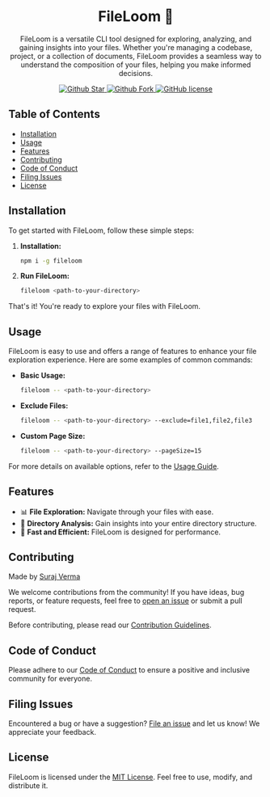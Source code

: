 <h1 align="center">FileLoom 🧵</h1>
<p align="center">FileLoom is a versatile CLI tool designed for exploring, analyzing, and gaining insights into your files. Whether you're managing a codebase, project, or a collection of documents, FileLoom provides a seamless way to understand the composition of your files, helping you make informed decisions.</p>
</i>

<div align="center">
  <a href="https://www.github.com/gadgetvala/FileLoom">
      <img src="https://img.shields.io/github/stars/gadgetvala/FileLoom.svg?style=social"alt="Github Star"/>
  </a>
  <a href="https://www.github.com/gadgetvala/FileLoom">
      <img src="https://img.shields.io/github/forks/gadgetvala/FileLoom.svg?style=social"alt="Github Fork"/>
  </a>
  <a href="https://github.com/gadgetvala/FileLoom/blob/main/LICENSE">
      <img src="https://img.shields.io/github/license/gadgetvala/FileLoom.svg"alt="GitHub license"/>
  </a>
</div>

## Table of Contents

- [Installation](#installation)
- [Usage](#usage)
- [Features](#features)
- [Contributing](#contributing)
- [Code of Conduct](#code-of-conduct)
- [Filing Issues](#filing-issues)
- [License](#license)

## Installation

To get started with FileLoom, follow these simple steps:

1. **Installation:**

   ```bash
   npm i -g fileloom
   ```

2. **Run FileLoom:**
   ```bash
   fileloom <path-to-your-directory>
   ```

That's it! You're ready to explore your files with FileLoom.

## Usage

FileLoom is easy to use and offers a range of features to enhance your file exploration experience. Here are some examples of common commands:

- **Basic Usage:**

  ```bash
  fileloom -- <path-to-your-directory>
  ```

- **Exclude Files:**

  ```bash
  fileloom -- <path-to-your-directory> --exclude=file1,file2,file3
  ```

- **Custom Page Size:**
  ```bash
  fileloom -- <path-to-your-directory> --pageSize=15
  ```

For more details on available options, refer to the [Usage Guide](./docs/usage.md).

## Features

- 📊 **File Exploration:** Navigate through your files with ease.
- 📂 **Directory Analysis:** Gain insights into your entire directory structure.
- 🚀 **Fast and Efficient:** FileLoom is designed for performance.

## Contributing

Made by [Suraj Verma](https://github.com/gadgetvala)

We welcome contributions from the community! If you have ideas, bug reports, or feature requests, feel free to [open an issue](https://github.com/gadgetvala/FileLoom/issues) or submit a pull request.

Before contributing, please read our [Contribution Guidelines](./CONTRIBUTING.md).

## Code of Conduct

Please adhere to our [Code of Conduct](./CODE_OF_CONDUCT.md) to ensure a positive and inclusive community for everyone.

## Filing Issues

Encountered a bug or have a suggestion? [File an issue](https://github.com/gadgetvala/FileLoom/issues) and let us know! We appreciate your feedback.

## License

FileLoom is licensed under the [MIT License](./LICENSE). Feel free to use, modify, and distribute it.
